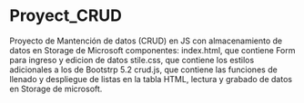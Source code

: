 # Proyect_CRUD
Proyecto de Mantención de datos (CRUD) en JS con almacenamiento de datos en Storage de Microsoft
componentes:
    index.html, que contiene Form para ingreso y edicion de datos
    stile.css, que contiene los estilos adicionales a los de Bootstrp 5.2
    crud.js, que contiene las funciones de llenado y despliegue de listas en la tabla HTML, lectura y grabado de datos en Storage de microsoft.